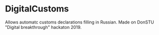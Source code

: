 # DigitalCustoms
Allows automatc customs declarations filling in Russian. Made on DonSTU "Digital breakthrough" hackaton 2019.
